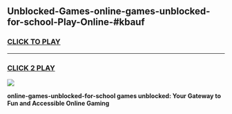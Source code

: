 
## Unblocked-Games-online-games-unblocked-for-school-Play-Online-#kbauf
<h3>
<a href="https://premium.freeplayer.one?title=online-games-unblocked-for-school&ref=27F">CLICK TO PLAY</a></h3>
<hr>

<h3>
<a href="https://premium.freeplayer.one?title=online-games-unblocked-for-school&ref=27F">CLICK 2 PLAY</a>
  
</h3>

<a href="https://premium.freeplayer.one?title=online-games-unblocked-for-school&ref=27F"><img src="https://clearcache.store/games.png"></a>


**online-games-unblocked-for-school games unblocked: Your Gateway to Fun and Accessible Online Gaming**
